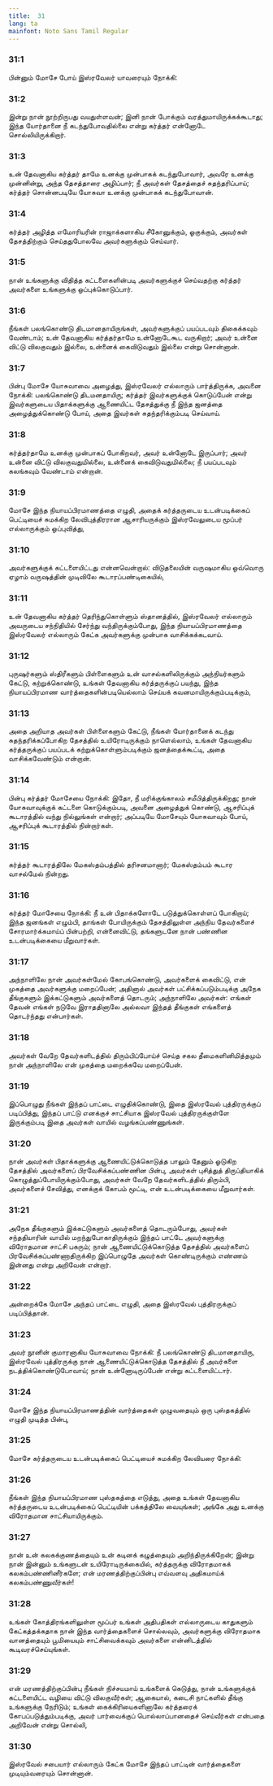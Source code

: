 ```yaml
---
title:  31
lang: ta
mainfont: Noto Sans Tamil Regular
---
```


###  31:1

பின்னும் மோசே போய் இஸ்ரவேலர் யாவரையும் நோக்கி:

###  31:2

இன்று நான் நூற்றிருபது வயதுள்ளவன்; இனி நான் போக்கும் வரத்துமாயிருக்கக்கூடாது; இந்த யோர்தானை நீ கடந்துபோவதில்லை என்று கர்த்தர் என்னோடே சொல்லியிருக்கிறார்.

###  31:3

உன் தேவனாகிய கர்த்தர் தாமே உனக்கு முன்பாகக் கடந்துபோவார், அவரே உனக்கு முன்னின்று, அந்த தேசத்தாரை அழிப்பார்; நீ அவர்கள் தேசத்தைச் சுதந்தரிப்பாய்; கர்த்தர் சொன்னபடியே யோசுவா உனக்கு முன்பாகக் கடந்துபோவான்.

###  31:4

கர்த்தர் அழித்த எமோரியரின் ராஜாக்களாகிய சீகோனுக்கும், ஓகுக்கும், அவர்கள் தேசத்திற்கும் செய்ததுபோலவே அவர்களுக்கும் செய்வார்.

###  31:5

நான் உங்களுக்கு விதித்த கட்டளைகளின்படி அவர்களுக்குச் செய்வதற்கு கர்த்தர் அவர்களை உங்களுக்கு ஒப்புக்கொடுப்பார்.

###  31:6

நீங்கள் பலங்கொண்டு திடமானதாயிருங்கள், அவர்களுக்குப் பயப்படவும் திகைக்கவும் வேண்டாம்; உன் தேவனாகிய கர்த்தர்தாமே உன்னோடேகூட வருகிறார்; அவர் உன்னை விட்டு விலகுவதும் இல்லை, உன்னைக் கைவிடுவதும் இல்லை என்று சொன்னான்.

###  31:7

பின்பு மோசே யோசுவாவை அழைத்து, இஸ்ரவேலர் எல்லாரும் பார்த்திருக்க, அவனை நோக்கி: பலங்கொண்டு திடமனதாயிரு; கர்த்தர் இவர்களுக்குக் கொடுப்பேன் என்று இவர்களுடைய பிதாக்களுக்கு ஆணையிட்ட தேசத்துக்கு நீ இந்த ஜனத்தை அழைத்துக்கொண்டு போய், அதை இவர்கள் சுதந்தரிக்கும்படி செய்வாய்.

###  31:8

கர்த்தர்தாமே உனக்கு முன்பாகப் போகிறவர், அவர் உன்னோடே இருப்பார்; அவர் உன்னை விட்டு விலகுவதுமில்லை, உன்னைக் கைவிடுவதுமில்லை; நீ பயப்படவும் கலங்கவும் வேண்டாம் என்றான்.

###  31:9

மோசே இந்த நியாயப்பிரமாணத்தை எழுதி, அதைக் கர்த்தருடைய உடன்படிக்கைப் பெட்டியைச் சுமக்கிற லேவிபுத்திரரான ஆசாரியருக்கும் இஸ்ரவேலுடைய மூப்பர் எல்லாருக்கும் ஒப்புவித்து,

###  31:10

அவர்களுக்குக் கட்டளையிட்டது என்னவென்றால்: விடுதலையின் வருஷமாகிய ஒவ்வொரு ஏழாம் வருஷத்தின் முடிவிலே கூடாரப்பண்டிகையில்,

###  31:11

உன் தேவனாகிய கர்த்தர் தெரிந்துகொள்ளும் ஸ்தானத்தில், இஸ்ரவேலர் எல்லாரும் அவருடைய சந்நிதியில் சேர்ந்து வந்திருக்கும்போது, இந்த நியாயப்பிரமாணத்தை இஸ்ரவேலர் எல்லாரும் கேட்க அவர்களுக்கு முன்பாக வாசிக்கக்கடவாய்.

###  31:12

புருஷர்களும் ஸ்திரீகளும் பிள்ளைகளும் உன் வாசல்களிலிருக்கும் அந்நியர்களும் கேட்டு, கற்றுக்கொண்டு, உங்கள் தேவனாகிய கர்த்தருக்குப் பயந்து, இந்த நியாயப்பிரமாண வார்த்தைகளின்படியெல்லாம் செய்யக் கவனமாயிருக்கும்படிக்கும்,

###  31:13

அதை அறியாத அவர்கள் பிள்ளைகளும் கேட்டு, நீங்கள் யோர்தானைக் கடந்து சுதந்தரிக்கப்போகிற தேசத்தில் உயிரோடிருக்கும் நாளெல்லாம், உங்கள் தேவனாகிய கர்த்தருக்குப் பயப்படக் கற்றுக்கொள்ளும்படிக்கும் ஜனத்தைக்கூட்டி, அதை வாசிக்கவேண்டும் என்றான்.

###  31:14

பின்பு கர்த்தர் மோசேயை நோக்கி: இதோ, நீ மரிக்குங்காலம் சமீபித்திருக்கிறது; நான் யோசுவாவுக்குக் கட்டளை கொடுக்கும்படி, அவனை அழைத்துக் கொண்டு, ஆசரிப்புக் கூடாரத்தில் வந்து நில்லுங்கள் என்றார்; அப்படியே மோசேயும் யோசுவாவும் போய், ஆசரிப்புக் கூடாரத்தில் நின்றார்கள்.

###  31:15

கர்த்தர் கூடாரத்திலே மேகஸ்தம்பத்தில் தரிசனமானார்; மேகஸ்தம்பம் கூடார வாசல்மேல் நின்றது.

###  31:16

கர்த்தர் மோசேயை நோக்கி: நீ உன் பிதாக்களோடே படுத்துக்கொள்ளப் போகிறாய்; இந்த ஜனங்கள் எழும்பி, தாங்கள் போயிருக்கும் தேசத்திலுள்ள அந்நிய தேவர்களைச் சோரமார்க்கமாய்ப் பின்பற்றி, என்னைவிட்டு, தங்களுடனே நான் பண்ணின உடன்படிக்கையை மீறுவார்கள்.

###  31:17

அந்நாளிலே நான் அவர்கள்மேல் கோபங்கொண்டு, அவர்களைக் கைவிட்டு, என் முகத்தை அவர்களுக்கு மறைப்பேன்; அதினால் அவர்கள் பட்சிக்கப்படும்படிக்கு அநேக தீங்குகளும் இக்கட்டுகளும் அவர்களைத் தொடரும்; அந்நாளிலே அவர்கள்: எங்கள் தேவன் எங்கள் நடுவே இராததினாலே அல்லவா இந்தத் தீங்குகள் எங்களைத் தொடர்ந்தது என்பார்கள்.

###  31:18

அவர்கள் வேறே தேவர்களிடத்தில் திரும்பிப்போய்ச் செய்த சகல தீமைகளினிமித்தமும் நான் அந்நாளிலே என் முகத்தை மறைக்கவே மறைப்பேன்.

###  31:19

இப்பொழுது நீங்கள் இந்தப் பாட்டை எழுதிக்கொண்டு, இதை இஸ்ரவேல் புத்திரருக்குப் படிப்பித்து, இந்தப் பாட்டு எனக்குச் சாட்சியாக இஸ்ரவேல் புத்திரருக்குள்ளே இருக்கும்படி இதை அவர்கள் வாயில் வழங்கப்பண்ணுங்கள்.

###  31:20

நான் அவர்கள் பிதாக்களுக்கு ஆணையிட்டுக்கொடுத்த பாலும் தேனும் ஓடுகிற தேசத்தில் அவர்களைப் பிரவேசிக்கப்பண்ணின பின்பு, அவர்கள் புசித்துத் திருப்தியாகிக் கொழுத்துப்போயிருக்கும்போது, அவர்கள் வேறே தேவர்களிடத்தில் திரும்பி, அவர்களைச் சேவித்து, எனக்குக் கோபம் மூட்டி, என் உடன்படிக்கையை மீறுவார்கள்.

###  31:21

அநேக தீங்குகளும் இக்கட்டுகளும் அவர்களைத் தொடரும்போது, அவர்கள் சந்ததியாரின் வாயில் மறந்துபோகாதிருக்கும் இந்தப் பாட்டே அவர்களுக்கு விரோதமான சாட்சி பகரும்; நான் ஆணையிட்டுக்கொடுத்த தேசத்தில் அவர்களைப் பிரவேசிக்கப்பண்ணாதிருக்கிற இப்பொழுதே அவர்கள் கொண்டிருக்கும் எண்ணம் இன்னது என்று அறிவேன் என்றார்.

###  31:22

அன்றைக்கே மோசே அந்தப் பாட்டை எழுதி, அதை இஸ்ரவேல் புத்திரருக்குப் படிப்பித்தான்.

###  31:23

அவர் நூனின் குமாரனாகிய யோசுவாவை நோக்கி: நீ பலங்கொண்டு திடமானதாயிரு, இஸ்ரவேல் புத்திரருக்கு நான் ஆணையிட்டுக்கொடுத்த தேசத்தில் நீ அவர்களை நடத்திக்கொண்டுபோவாய்; நான் உன்னோடிருப்பேன் என்று கட்டளையிட்டார்.

###  31:24

மோசே இந்த நியாயப்பிரமாணத்தின் வார்த்தைகள் முழுவதையும் ஒரு புஸ்தகத்தில் எழுதி முடித்த பின்பு,

###  31:25

மோசே கர்த்தருடைய உடன்படிக்கைப் பெட்டியைச் சுமக்கிற லேவியரை நோக்கி:

###  31:26

நீங்கள் இந்த நியாயப்பிரமாண புஸ்தகத்தை எடுத்து, அதை உங்கள் தேவனாகிய கர்த்தருடைய உடன்படிக்கைப் பெட்டியின் பக்கத்திலே வையுங்கள்; அங்கே அது உனக்கு விரோதமான சாட்சியாயிருக்கும்.

###  31:27

நான் உன் கலகக்குணத்தையும் உன் கடினக் கழுத்தையும் அறிந்திருக்கிறேன்; இன்று நான் இன்னும் உங்களுடன் உயிரோடிருக்கையில், கர்த்தருக்கு விரோதமாகக் கலகம்பண்ணினீர்களே; என் மரணத்திற்குப்பின்பு எவ்வளவு அதிகமாய்க் கலகம்பண்ணுவீர்கள்!

###  31:28

உங்கள் கோத்திரங்களிலுள்ள மூப்பர் உங்கள் அதிபதிகள் எல்லாருடைய காதுகளும் கேட்கத்தக்கதாக நான் இந்த வார்த்தைகளைச் சொல்லவும், அவர்களுக்கு விரோதமாக வானத்தையும் பூமியையும் சாட்சிவைக்கவும் அவர்களை என்னிடத்தில் கூடிவரச்செய்யுங்கள்.

###  31:29

என் மரணத்திற்குப்பின்பு நீங்கள் நிச்சயமாய் உங்களைக் கெடுத்து, நான் உங்களுக்குக் கட்டளையிட்ட வழியை விட்டு விலகுவீர்கள்; ஆகையால், கடைசி நாட்களில் தீங்கு உங்களுக்கு நேரிடும்; உங்கள் கைக்கிரியைகளினாலே கர்த்தரைக் கோபப்படுத்தும்படிக்கு, அவர் பார்வைக்குப் பொல்லாப்பானதைச் செய்வீர்கள் என்பதை அறிவேன் என்று சொல்லி,

###  31:30

இஸ்ரவேல் சபையார் எல்லாரும் கேட்க மோசே இந்தப் பாட்டின் வார்த்தைகளை முடியும்வரையும் சொன்னான்.


